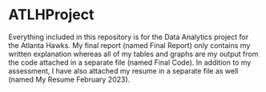 # ATLHProject
Everything included in this repository is for the Data Analytics project for the Atlanta Hawks.
My final report (named Final Report) only contains my written explanation whereas all of my tables and graphs are my output from the code attached in a separate file (named Final Code). In addition to my assessment, I have also attached my resume in a separate file as well (named My Resume February 2023). 
